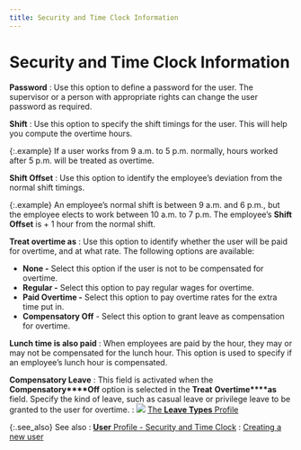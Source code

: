 ```yaml
---
title: Security and Time Clock Information
---
```


# Security and Time Clock Information


**Password**
: Use this option to define a password for the user.  The supervisor or a person with appropriate rights can change the user  password as required.


**Shift**
: Use this option to specify the shift timings for  the user. This will help you compute the overtime hours.


{:.example}
If a user works from 9 a.m. to 5 p.m. normally,  hours worked after 5 p.m. will be treated as overtime.


**Shift Offset**
: Use this option to identify the employee’s deviation  from the normal shift timings.


{:.example}
An employee’s normal shift is between 9 a.m.  and 6 p.m., but the employee elects to work between 10 a.m. to 7 p.m.  The employee’s **Shift Offset** is  + 1 hour from the normal shift.


**Treat overtime as**
: Use this option to identify whether the user will  be paid for overtime, and at what rate. The following options are available:

- **None 
 -** Select this option if the user is not to be compensated for overtime.
- **Regular 
 -** Select this option to pay regular wages for overtime.
- **Paid 
 Overtime -** Select this option to pay overtime rates for the extra  time put in.
- **Compensatory 
 Off** - Select this option to grant leave as compensation for overtime.



**Lunch time is also paid**
: When employees are paid by the hour, they may or  may not be compensated for the lunch hour. This option is used to specify  if an employee’s lunch hour is compensated.


**Compensatory Leave**
: This field is activated when the **Compensatory****Off** option is selected in the  **Treat** **Overtime****as** field. Specify the kind of  leave, such as casual leave or privilege leave to be granted to the user  for overtime.
: ![]({{site.sc_baseurl}}/img/lens.gif) [The  **Leave Types** Profile]({{site.tc_chm}}/employees/leave-management/leave-types/the_leave_types_profile.html)


{:.see_also}
See also
: [**User** Profile - Security and Time Clock]({{site.sc_baseurl}}/options/security/users/set-up-a-user/user_profile_security_and_time_clock_tab.html)
: [Creating a new  user]({{site.sc_baseurl}}/options/security/users/set-up-a-user/creating_a_new_user.html)
